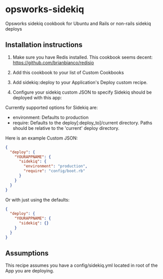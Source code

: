 opsworks-sidekiq
================

Opsworks sidekiq cookbook for Ubuntu and Rails or non-rails sidekiq deploys

## Installation instructions

1) Make sure you have Redis installed.  This cookbook seems decent: https://github.com/brianbianco/redisio

2) Add this cookbook to your list of Custom Cookbooks

3) Add sidekiq::deploy to your Application's Deploy custom recipe. 

4) Configure your sidekiq custom JSON to specify Sidekiq should be deployed with this app:

Currently supported options for Sidekiq are:

* environment: Defaults to production
* require: Defaults to the deploy[:deploy_to]/current directory.  Paths should be relative to the 'current' deploy directory.

Here is an example Custom JSON:

```json
{
  "deploy": {
    "YOURAPPNAME": {
      "sidekiq": {
        "environment": "production",
        "require": "config/boot.rb"
      }
    }
  }
}
```

Or with just using the defaults:
```json
{
  "deploy": {
    "YOURAPPNAME": {
      "sidekiq": {}
    }
  }
}
```



## Assumptions

This recipe assumes you have a config/sidekiq.yml located in root of the App you are deploying.
